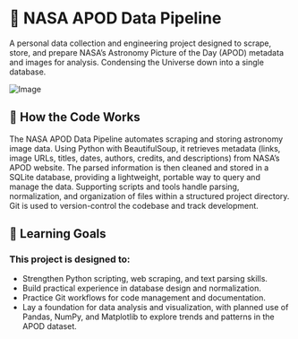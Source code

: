# 🚀 NASA APOD Data Pipeline
A personal data collection and engineering project designed to scrape, store, and prepare NASA’s Astronomy Picture of the Day (APOD) metadata and images for analysis. Condensing the Universe down into a single database.

![Image](https://github.com/user-attachments/assets/eec2d1aa-0219-4485-864c-22d5332b59e1)

## 🔧 How the Code Works

The NASA APOD Data Pipeline automates scraping and storing astronomy image data. Using Python with BeautifulSoup, it retrieves metadata (links, image URLs, titles, dates, authors, credits, and descriptions) from NASA’s APOD website. The parsed information is then cleaned and stored in a SQLite database, providing a lightweight, portable way to query and manage the data. Supporting scripts and tools handle parsing, normalization, and organization of files within a structured project directory. Git is used to version-control the codebase and track development.

## 🎯 Learning Goals
### This project is designed to:
- Strengthen Python scripting, web scraping, and text parsing skills.
- Build practical experience in database design and normalization.
- Practice Git workflows for code management and documentation.
- Lay a foundation for data analysis and visualization, with planned use of Pandas, NumPy, and Matplotlib to explore trends and patterns in the APOD dataset.

